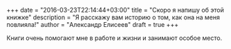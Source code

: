 +++
date = "2016-03-23T22:14:44+03:00"
title = "Скоро я напишу об этой книжке"
description = "Я расскажу вам историю о том, как она на меня повлияла!"
author = "Александр Елисеев"
draft = true
+++

Книги очень помогают мне в работе и жизни и занимают особое место.